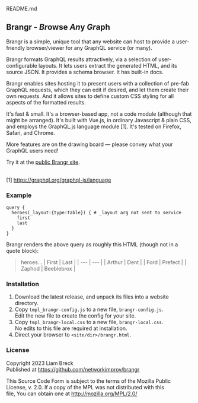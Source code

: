 README.md

## Brangr - *Br*owse *An*y *Gr*aph

Brangr is a simple, unique tool that any website can host 
to provide a user-friendly browser/viewer for any GraphQL service (or many).

Brangr formats GraphQL results attractively, via a selection of user-configurable layouts.
It lets users extract the generated HTML, and its source JSON.
It provides a schema browser.
It has built-in docs.

Brangr enables sites hosting it to present users with 
a collection of pre-fab GraphQL requests, which they can edit if desired, 
and let them create their own requests.
And it allows sites to define custom CSS styling for all aspects of the formatted results.

It's fast &amp; small.
It's a browser-based app, not a code module (although that might be arranged).
It's built with Vue.js, in ordinary Javascript & plain CSS, 
and employs the GraphQL.js language module [1].
It's tested on Firefox, Safari, and Chrome.

More features are on the drawing board &mdash; please convey what your GraphQL users need!

Try it at the [public Brangr site](https://mnmnotmail.org/bgr/brangr.html).

\
[1] https://graphql.org/graphql-js/language

### Example

```
query {
  heroes(_layout:{type:table}) { # _layout arg not sent to service
    first
    last
  }
}
```
Brangr renders the above query as roughly this HTML (though not in a quote block):
>heroes...
>| First  | Last |
>| ---    | ---  |
>| Arthur | Dent |
>| Ford   | Prefect |
>| Zaphod | Beeblebrox |

### Installation

1. Download the latest release, and unpack its files into a website directory.
2. Copy `tmpl_brangr-config.js` to a new file, `brangr-config.js`.\
   Edit the new file to create the config for your site.
3. Copy `tmpl_brangr-local.css` to a new file, `brangr-local.css`.\
   No edits to this file are required at installation.
4. Direct your browser to `<site/dir>/brangr.html`.

### License

   Copyright 2023 Liam Breck  
   Published at https://github.com/networkimprov/brangr

   This Source Code Form is subject to the terms of the Mozilla Public  
   License, v. 2.0. If a copy of the MPL was not distributed with this  
   file, You can obtain one at http://mozilla.org/MPL/2.0/
